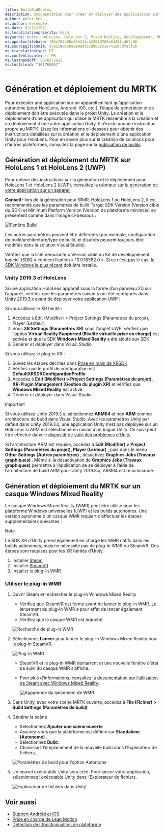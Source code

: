 ```yaml
---
title: BuildAndDeploy
description: Documentation pour créer et déployer des applications sur différents appareils.
author: polar-kev
ms.author: kesemple
ms.date: 01/12/2021
ms.localizationpriority: high
keywords: Unity, HoloLens, HoloLens 2, Mixed Reality, développement, MRTK, Visual Studio, Android, iOS
ms.openlocfilehash: f86e70fb80e854111c62391d706a8d33fcd67c90
ms.sourcegitcommit: 97815006c09be0a43b3d9b33c1674150cdfecf2b
ms.translationtype: HT
ms.contentlocale: fr-FR
ms.lasthandoff: 03/03/2021
ms.locfileid: "101768657"
---
```

# <a name="building-and-deploying-mrtk"></a>Génération et déploiement du MRTK

Pour exécuter une application sur un appareil en tant qu’application autonome (pour HoloLens, Android, iOS, etc.), l’étape de génération et de déploiement doit être exécutée dans le projet Unity. La création et le déploiement d’une application qui utilise le MRTK ressemble à la création et au déploiement d’une autre application Unity. Il n’existe aucune instruction propre au MRTK. Lisez les informations ci-dessous pour obtenir des instructions détaillées sur la création et le déploiement d’une application Unity pour HoloLens.  Pour en savoir plus sur la création de solutions pour d’autres plateformes, consultez la page sur la [publication de builds](https://docs.unity3d.com/Manual/PublishingBuilds.html).

## <a name="building-and-deploying-mrtk-to-hololens-1-and-hololens-2-uwp"></a>Génération et déploiement du MRTK sur HoloLens 1 et HoloLens 2 (UWP)

Pour obtenir des instructions sur la génération et le déploiement pour HoloLens 1 et HoloLens 2 (UWP), consultez la rubrique sur [la génération de votre application sur un appareil](https://docs.microsoft.com/windows/mixed-reality/mrlearning-base-ch1#build-your-application-to-your-device).

**Conseil :** lors de la génération pour WMR, HoloLens 1 ou HoloLens 2, il est recommandé que les paramètres de build Target SDK Version (Version cible du SDK) et Minimum Platform Version (Version de plateforme minimale) se présentent comme dans l’image ci-dessous :

![Fenêtre Build](../features/images/getting-started/BuildWindow.png)

Les autres paramètres peuvent être différents (par exemple, configuration de build/architecture/type de build, et d’autres peuvent toujours être modifiés dans la solution Visual Studio).

Vérifiez que la liste déroulante « Version cible du Kit de développement logiciel (SDK) » contient l’option « 10.0.18362.0 ». Si ce n’est pas le cas, [le SDK Windows le plus récent](https://developer.microsoft.com/windows/downloads/windows-10-sdk) doit être installé.

### <a name="unity-20193-and-hololens"></a>Unity 2019.3 et HoloLens

Si une application HoloLens apparaît sous la forme d’un panneau 2D sur l’appareil, vérifiez que les paramètres suivants ont été configurés dans Unity 2019.3.x avant de déployer votre application UWP :

Si vous utilisez le XR hérité :

1. Accédez à Edit (Modifier) > Project Settings (Paramètres du projet), Player (Lecteur)
1. Sous **XR Settings (Paramètres XR)** sous l’onglet UWP, vérifiez que l’option **Virtual Reality Supported (Réalité virtuelle prise en charge)** est activée et que le SDK **Windows Mixed Reality** a été ajouté aux SDK.
1. Générer et déployer dans Visual Studio

Si vous utilisez le plug-in XR :

1. Suivez les étapes décrites dans [Prise en main de XRSDK](../configuration/getting-started-with-mrtk-and-xrsdk.md)
1. Vérifiez que le profil de configuration est **DefaultXRSDKConfigurationProfile**
1. Accédez à **Edit (Modifier) > Project Settings (Paramètres du projet), XR-Plugin Management (Gestion du plugin XR)** et vérifiez que **Windows Mixed Reality** est activé.
1. Générer et déployer dans Visual Studio

>[!IMPORTANT]
> Si vous utilisez Unity 2019.3.x, sélectionnez **ARM64** et non **ARM** comme architecture de build dans Visual Studio. Avec les paramètres Unity par défaut dans Unity 2019.3.x, une application Unity n’est pas déployée sur un HoloLens si ARM est sélectionné en raison d’un bogue Unity. Ce suivi peut être effectué dans le [dispositif de suivi des problèmes d’Unity](https://issuetracker.unity3d.com/issues/enabling-graphics-jobs-in-2019-dot-3-x-results-in-a-crash-or-nothing-rendering-on-hololens-2).
>
> Si l’architecture ARM est requise, accédez à **Edit (Modifier) > Project Settings (Paramètres du projet), Player (Lecteur)** , puis dans le menu **Other Settings (Autres paramètres)** , désactivez **Graphics Jobs (Travaux graphiques)** . Même si la désactivation de **Graphics Jobs (Travaux graphiques)** permettra à l’application de se déployer à l’aide de l’architecture de build ARM pour Unity 2019.3.x, ARM64 est recommandé.

## <a name="building-and-deploying-mrtk-to-a-windows-mixed-reality-headset"></a>Génération et déploiement du MRTK sur un casque Windows Mixed Reality

Le casque Windows Mixed Reality (WMR) peut être utilisé pour les plateforme Windows universelles (UWP) et les builds autonomes.  Une version autonome d’un casque WMR requiert d’effectuer les étapes supplémentaires suivantes :

> [!NOTE]
> Le SDK XR d’Unity prend également en charge les WMR natifs dans les builds autonomes, mais ne nécessite pas de plug-in WMR ou SteamVR. Ces étapes sont requises pour les XR hérités d’Unity.

1. Installer [Steam](https://store.steampowered.com/about/)
1. Installer [SteamVR](https://store.steampowered.com/app/250820/SteamVR/)
1. Installer le [plug-in WMR](https://store.steampowered.com/app/719950/Windows_Mixed_Reality_for_SteamVR/)

### <a name="how-to-use-wmr-plugin"></a>Utiliser le plug-in WMR

1. Ouvrir Steam et rechercher le plug-in Windows Mixed Reality
    - Vérifiez que SteamVR est fermé avant de lancer le plug-in WMR. Le lancement du plug-in WMR a pour effet de lancer également SteamVR.
    - Vérifiez que le casque WMR est branché.

    ![Recherche de plug-in WMR](../features/images/build-deploy/WMR/SteamSearchWMRPlugin.png)

1. Sélectionnez **Lancer** pour lancer le plug-in Windows Mixed Reality pour le plug-in SteamVR.

    ![Plug-in WMR](../features/images/build-deploy/WMR/WMRPlugin.png)

    - SteamVR et le plug-in WMR démarrent et une nouvelle fenêtre d’état de suivi du casque WMR s’affiche.
    - Pour plus d’informations, consultez la [documentation sur l’utilisation de Steam avec Windows Mixed Reality](https://support.microsoft.com/help/4053622/windows-10-play-steamvr-games-in-windows-mixed-reality).

        ![Apparence du lancement de WMR](../features/images/build-deploy/WMR/WMRPluginActive.png)

1. Dans Unity, avec votre scène MRTK ouverte, accédez à **File (Fichier) > Build Settings (Paramètres de build)**

1. Générer la scène
    - Sélectionnez **Ajouter une scène ouverte**
    - Assurez-vous que la plateforme est définie sur **Standalone (Autonome)** .
    - Sélectionnez **Build**.
    - Choisissez l’emplacement de la nouvelle build dans l’Explorateur de fichiers.

    ![Paramètres de build pour l’option Autonome](../features/images/build-deploy/WMR/BuildSettingsStandaloneUnity.png)

1. Un nouvel exécutable Unity sera créé. Pour lancer votre application, sélectionnez l’exécutable Unity dans l’Explorateur de fichiers.

    ![Explorateur de fichiers dans Unity](../features/images/build-deploy/WMR/FileExplorerUnityExe.png)

## <a name="see-also"></a>Voir aussi

- [Support Android et iOS](../features/cross-platform/using-ar-foundation.md)
- [Prise en charge de Leap Motion](../features/cross-platform/leap-motion-mrtk.md)
- [Détection des fonctionnalités de plateforme](../features/cross-platform/detecting-platform-capabilities.md)
